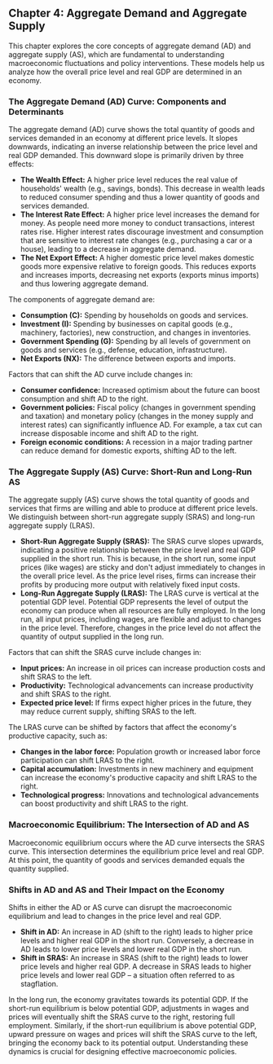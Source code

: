 ## Chapter 4: Aggregate Demand and Aggregate Supply

This chapter explores the core concepts of aggregate demand (AD) and aggregate supply (AS), which are fundamental to understanding macroeconomic fluctuations and policy interventions.  These models help us analyze how the overall price level and real GDP are determined in an economy.

### The Aggregate Demand (AD) Curve: Components and Determinants

The aggregate demand (AD) curve shows the total quantity of goods and services demanded in an economy at different price levels.  It slopes downwards, indicating an inverse relationship between the price level and real GDP demanded. This downward slope is primarily driven by three effects:

* **The Wealth Effect:**  A higher price level reduces the real value of households' wealth (e.g., savings, bonds). This decrease in wealth leads to reduced consumer spending and thus a lower quantity of goods and services demanded.
* **The Interest Rate Effect:**  A higher price level increases the demand for money.  As people need more money to conduct transactions, interest rates rise.  Higher interest rates discourage investment and consumption that are sensitive to interest rate changes (e.g., purchasing a car or a house), leading to a decrease in aggregate demand.
* **The Net Export Effect:**  A higher domestic price level makes domestic goods more expensive relative to foreign goods. This reduces exports and increases imports, decreasing net exports (exports minus imports) and thus lowering aggregate demand.

The components of aggregate demand are:

* **Consumption (C):** Spending by households on goods and services.
* **Investment (I):** Spending by businesses on capital goods (e.g., machinery, factories), new construction, and changes in inventories.
* **Government Spending (G):** Spending by all levels of government on goods and services (e.g., defense, education, infrastructure).
* **Net Exports (NX):** The difference between exports and imports.

Factors that can shift the AD curve include changes in:

* **Consumer confidence:** Increased optimism about the future can boost consumption and shift AD to the right.
* **Government policies:** Fiscal policy (changes in government spending and taxation) and monetary policy (changes in the money supply and interest rates) can significantly influence AD. For example, a tax cut can increase disposable income and shift AD to the right.
* **Foreign economic conditions:**  A recession in a major trading partner can reduce demand for domestic exports, shifting AD to the left.

### The Aggregate Supply (AS) Curve: Short-Run and Long-Run AS

The aggregate supply (AS) curve shows the total quantity of goods and services that firms are willing and able to produce at different price levels.  We distinguish between short-run aggregate supply (SRAS) and long-run aggregate supply (LRAS).

* **Short-Run Aggregate Supply (SRAS):** The SRAS curve slopes upwards, indicating a positive relationship between the price level and real GDP supplied in the short run. This is because, in the short run, some input prices (like wages) are sticky and don't adjust immediately to changes in the overall price level.  As the price level rises, firms can increase their profits by producing more output with relatively fixed input costs.
* **Long-Run Aggregate Supply (LRAS):** The LRAS curve is vertical at the potential GDP level.  Potential GDP represents the level of output the economy can produce when all resources are fully employed.  In the long run, all input prices, including wages, are flexible and adjust to changes in the price level. Therefore, changes in the price level do not affect the quantity of output supplied in the long run.

Factors that can shift the SRAS curve include changes in:

* **Input prices:** An increase in oil prices can increase production costs and shift SRAS to the left.
* **Productivity:** Technological advancements can increase productivity and shift SRAS to the right.
* **Expected price level:** If firms expect higher prices in the future, they may reduce current supply, shifting SRAS to the left.

The LRAS curve can be shifted by factors that affect the economy's productive capacity, such as:

* **Changes in the labor force:** Population growth or increased labor force participation can shift LRAS to the right.
* **Capital accumulation:** Investments in new machinery and equipment can increase the economy's productive capacity and shift LRAS to the right.
* **Technological progress:** Innovations and technological advancements can boost productivity and shift LRAS to the right.


### Macroeconomic Equilibrium: The Intersection of AD and AS

Macroeconomic equilibrium occurs where the AD curve intersects the SRAS curve.  This intersection determines the equilibrium price level and real GDP.  At this point, the quantity of goods and services demanded equals the quantity supplied.

### Shifts in AD and AS and Their Impact on the Economy

Shifts in either the AD or AS curve can disrupt the macroeconomic equilibrium and lead to changes in the price level and real GDP.

* **Shift in AD:** An increase in AD (shift to the right) leads to higher price levels and higher real GDP in the short run. Conversely, a decrease in AD leads to lower price levels and lower real GDP in the short run.
* **Shift in SRAS:** An increase in SRAS (shift to the right) leads to lower price levels and higher real GDP. A decrease in SRAS leads to higher price levels and lower real GDP – a situation often referred to as stagflation.

In the long run, the economy gravitates towards its potential GDP. If the short-run equilibrium is below potential GDP, adjustments in wages and prices will eventually shift the SRAS curve to the right, restoring full employment. Similarly, if the short-run equilibrium is above potential GDP, upward pressure on wages and prices will shift the SRAS curve to the left, bringing the economy back to its potential output.  Understanding these dynamics is crucial for designing effective macroeconomic policies.
